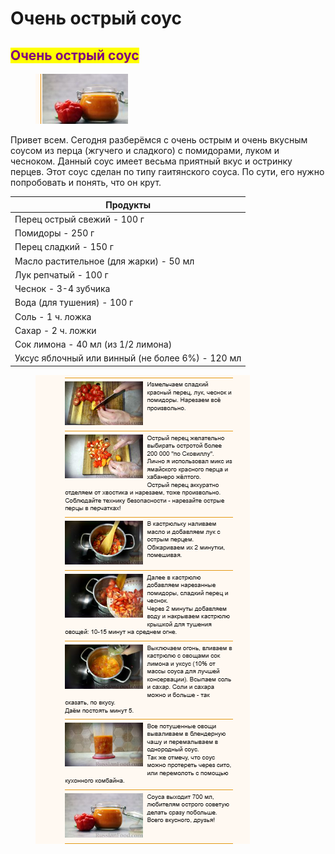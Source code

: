# Очень острый соус

## <mark style="color:purple;">Очень острый соус</mark>

<figure><img src="../../../.gitbook/assets/Снимок экрана 2024-05-16 182531.png" alt=""><figcaption></figcaption></figure>

Привет всем. Сегодня разберёмся с очень острым и очень вкусным соусом из перца (жгучего и сладкого) с помидорами, луком и чесноком. Данный соус имеет весьма приятный вкус и остринку перцев. Этот соус сделан по типу гаитянского соуса. По сути, его нужно попробовать и понять, что он крут.

| Продукты                                         |
| ------------------------------------------------ |
| Перец острый свежий - 100 г                      |
| Помидоры - 250 г                                 |
| Перец сладкий - 150 г                            |
| Масло растительное (для жарки) - 50 мл           |
| Лук репчатый - 100 г                             |
| Чеснок - 3-4 зубчика                             |
| Вода (для тушения) - 100 г                       |
| Соль - 1 ч. ложка                                |
| Сахар - 2 ч. ложки                               |
| Сок лимона - 40 мл (из 1/2 лимона)               |
| Уксус яблочный или винный (не более 6%) - 120 мл |

<figure><img src="../../../.gitbook/assets/Снимок экрана 2024-05-16 182531 (1).png" alt=""><figcaption></figcaption></figure>
